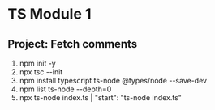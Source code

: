 # TS Module 1

## Project: Fetch comments

1. npm init -y
2. npx tsc --init
3. npm install typescript ts-node @types/node --save-dev
4. npm list ts-node --depth=0
5. npx ts-node index.ts |  "start": "ts-node index.ts"